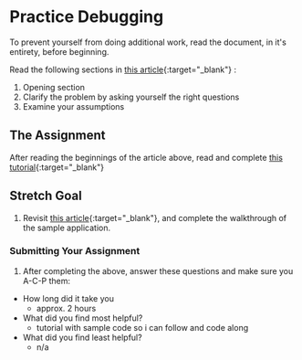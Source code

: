 # Practice Debugging

To prevent yourself from doing additional work, read the document, in it's entirety, before beginning.

Read the following sections in [this article](https://docs.microsoft.com/en-us/visualstudio/debugger/debugging-absolute-beginners?view=vs-2019){:target="_blank"} :

1. Opening section
1. Clarify the problem by asking yourself the right questions
1. Examine your assumptions

## The Assignment

After reading the beginnings of the article above, read and complete [this tutorial](https://docs.microsoft.com/en-us/visualstudio/get-started/csharp/tutorial-debugger?toc=%2Fvisualstudio%2Fdebugger%2Ftoc.json&view=vs-2019){:target="_blank"}

## Stretch Goal

1. Revisit [this article](https://docs.microsoft.com/en-us/visualstudio/debugger/debugging-absolute-beginners?view=vs-2019#step-through-your-code-in-debugging-mode-to-find-where-the-problem-occurred){:target="_blank"}, and complete the walkthrough of the sample application.

### Submitting Your Assignment

1. After completing the above, answer these questions and make sure you A-C-P them:

- How long did it take you
  - approx. 2 hours
- What did you find most helpful?
  - tutorial with sample code so i can follow and code along
- What did you find least helpful?
  - n/a
